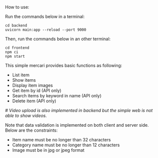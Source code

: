 How to use:

Run the commands below in a terminal:

```
cd backend
uvicorn main:app --reload --port 9000
```

Then, run the commands below in an other terminal:

```
cd frontend
npm ci
npm start
```

This simple mercari provides basic functions as following:
- List item
- Show items
- Display item images
- Get item by id (API only)
- Search items by keyword in name (API only)
- Delete item (API only)

*# Video upload is also implemented in backend but the simple web is not able to show videos.*

Note that data validation is implemented on both client and server side.
Below are the constraints:
- Item name must be no longer than 32 characters
- Category name must be no longer than 12 characters
- Image must be in jpg or jpeg format

